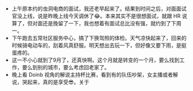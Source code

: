 - 上午原本约的虫洞电商的面试，我还老早起来了。结果到时间之后，对面面试官没上线，说是昨晚上线今天调休了😂。本来其实不是很想面试，就跟 HR 说算了，但对面还是挽留了一下，我也想着有面试总比没有强，就约到了下周一。
- 下午跑去五常社区服务中心，搞了下换驾照的体检。天气凉快起来了，回来的时候骑电动车的，刮着风真舒服。明天想出去玩一下，但好像又要下雨，是挺蛋疼的。
- 这一不小心就到了9月了，还真快啊。这个月就是转变的一个月，要么找到工作，要么到别的城市，要么考虑回老家了。
- 晚上看 Doinb 视角的解说主持杯比赛，看到有的队伍吵架，女主播或者解说，哭起来，真的是享受😎。关于